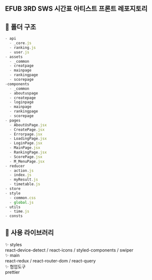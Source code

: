 ## EFUB 3RD SWS 시간표 아티스트 프론트 레포지토리

<h2> 📂 폴더 구조 </h2>

```javascript
- api
  - _core.js
  - ranking.js
  - user.js
- assets
  - _common
  - creatpage
  - mainpage
  - rankingpage
  - scorepage
-components
  - _common
  - aboutuspage
  - createpage
  - loginpage
  - mainpage
  - rankingpage
  - scorepage
- pages
  - AboutUsPage.jsx
  - CreatePage.jsx
  - Errorpage.jsx
  - LoadingPage.jsx
  - LoginPage.jsx
  - MainPage.jsx
  - RankingPage.jsx
  - ScorePage.jsx
  - M_MenuPage.jsx
- reducer
  - action.js
  - index.js
  - myResult.js
  - timetable.js
- store
- style
  - common.css
  - global.js
- utils
  - time.js
- consts

```

<h2> 💟 사용 라이브러리 </h2>
✨ styles
<br/>
 react-device-detect /
 react-icons /
 styled-components /
 swiper
<br/>
✨ main
<br/>
 react-redux /
 react-router-dom /
 react-query
 <br/>
 ✨ 협업도구 
 <br/>
 prettier

 
 
